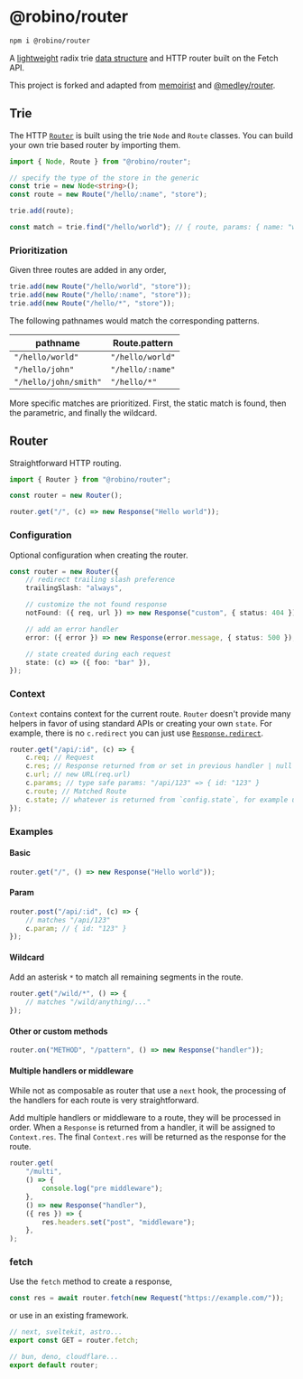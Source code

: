 # @robino/router

```bash
npm i @robino/router
```

A [lightweight](https://bundlephobia.com/package/@robino/router) radix trie [data structure](https://en.wikipedia.org/wiki/Radix_tree) and HTTP router built on the Fetch API.

This project is forked and adapted from [memoirist](https://github.com/SaltyAom/memoirist) and [@medley/router](https://github.com/medleyjs/router).

## Trie

The HTTP [`Router`](#router) is built using the trie `Node` and `Route` classes. You can build your own trie based router by importing them.

```ts
import { Node, Route } from "@robino/router";

// specify the type of the store in the generic
const trie = new Node<string>();
const route = new Route("/hello/:name", "store");

trie.add(route);

const match = trie.find("/hello/world"); // { route, params: { name: "world" } }
```

### Prioritization

Given three routes are added in any order,

```ts
trie.add(new Route("/hello/world", "store"));
trie.add(new Route("/hello/:name", "store"));
trie.add(new Route("/hello/*", "store"));
```

The following pathnames would match the corresponding patterns.

| pathname              | Route.pattern    |
| --------------------- | ---------------- |
| `"/hello/world"`      | `"/hello/world"` |
| `"/hello/john"`       | `"/hello/:name"` |
| `"/hello/john/smith"` | `"/hello/*"`     |

More specific matches are prioritized. First, the static match is found, then the parametric, and finally the wildcard.

## Router

Straightforward HTTP routing.

```ts
import { Router } from "@robino/router";

const router = new Router();

router.get("/", (c) => new Response("Hello world"));
```

### Configuration

Optional configuration when creating the router.

```ts
const router = new Router({
	// redirect trailing slash preference
	trailingSlash: "always",

	// customize the not found response
	notFound: ({ req, url }) => new Response("custom", { status: 404 }),

	// add an error handler
	error: ({ error }) => new Response(error.message, { status: 500 }),

	// state created during each request
	state: (c) => ({ foo: "bar" }),
});
```

### Context

`Context` contains context for the current route. `Router` doesn't provide many helpers in favor of using standard APIs or creating your own `state`. For example, there is no `c.redirect` you can just use [`Response.redirect`](https://developer.mozilla.org/en-US/docs/Web/API/Response/redirect_static).

```ts
router.get("/api/:id", (c) => {
	c.req; // Request
	c.res; // Response returned from or set in previous handler | null
	c.url; // new URL(req.url)
	c.params; // type safe params: "/api/123" => { id: "123" }
	c.route; // Matched Route
	c.state; // whatever is returned from `config.state`, for example use for an auth helper or a key/value store
});
```

### Examples

#### Basic

```ts
router.get("/", () => new Response("Hello world"));
```

#### Param

```ts
router.post("/api/:id", (c) => {
	// matches "/api/123"
	c.param; // { id: "123" }
});
```

#### Wildcard

Add an asterisk `*` to match all remaining segments in the route.

```ts
router.get("/wild/*", () => {
	// matches "/wild/anything/..."
});
```

#### Other or custom methods

```ts
router.on("METHOD", "/pattern", () => new Response("handler"));
```

#### Multiple handlers or middleware

While not as composable as router that use a `next` hook, the processing of the handlers for each route is very straightforward.

Add multiple handlers or middleware to a route, they will be processed in order. When a `Response` is returned from a handler, it will be assigned to `Context.res`. The final `Context.res` will be returned as the response for the route.

```ts
router.get(
	"/multi",
	() => {
		console.log("pre middleware");
	},
	() => new Response("handler"),
	({ res }) => {
		res.headers.set("post", "middleware");
	},
);
```

### fetch

Use the `fetch` method to create a response,

```ts
const res = await router.fetch(new Request("https://example.com/"));
```

or use in an existing framework.

```ts
// next, sveltekit, astro...
export const GET = router.fetch;
```

```ts
// bun, deno, cloudflare...
export default router;
```
